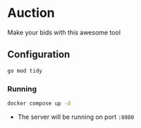 # Auction

Make your bids with this awesome tool

## Configuration

```bash
go mod tidy
```

### Running

```bash
docker compose up -d
```

- The server will be running on port `:8080`



